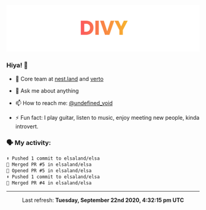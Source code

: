 
![](https://github.com/divy-work/divy-work/raw/master/assets/divy.png)

### Hiya! 👋

- 🔭 Core team at [nest.land](https://github.com/nestdotland/nest.land) and [verto](https://github.com/useverto/verto)

- 💬 Ask me about anything

- 📫 How to reach me: [@undefined_void](https://instagram.com/divy.exe)

- ⚡ Fun fact: I play guitar, listen to music, enjoy meeting new people, kinda introvert.

### 🗣 My activity:

```
⬆️ Pushed 1 commit to elsaland/elsa
🎉 Merged PR #5 in elsaland/elsa
💪 Opened PR #5 in elsaland/elsa
⬆️ Pushed 1 commit to elsaland/elsa
🎉 Merged PR #4 in elsaland/elsa
```

------------
<p align="center">Last refresh: <b>Tuesday, September 22nd 2020, 4:32:15 pm UTC</b></p>
